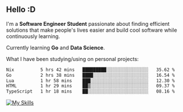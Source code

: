 ## Hello :D

I'm a **Software Engineer Student** passionate about finding efficient solutions that make people's lives easier and build cool software while continuously learning. 

Currently learning **Go** and **Data Science**.

What I have been studying/using on personal projects:
<!--START_SECTION:waka-->

```txt
Nix          5 hrs 42 mins   █████████░░░░░░░░░░░░░░░░   35.62 %
Go           2 hrs 38 mins   ████░░░░░░░░░░░░░░░░░░░░░   16.54 %
Lua          1 hr 58 mins    ███░░░░░░░░░░░░░░░░░░░░░░   12.30 %
HTML         1 hr 29 mins    ██▒░░░░░░░░░░░░░░░░░░░░░░   09.37 %
TypeScript   1 hr 18 mins    ██░░░░░░░░░░░░░░░░░░░░░░░   08.16 %
```

<!--END_SECTION:waka-->

[![My Skills](https://skillicons.dev/icons?i=dotnet,java,go,py,html,css,js,docker,linux)](https://skillicons.dev)
